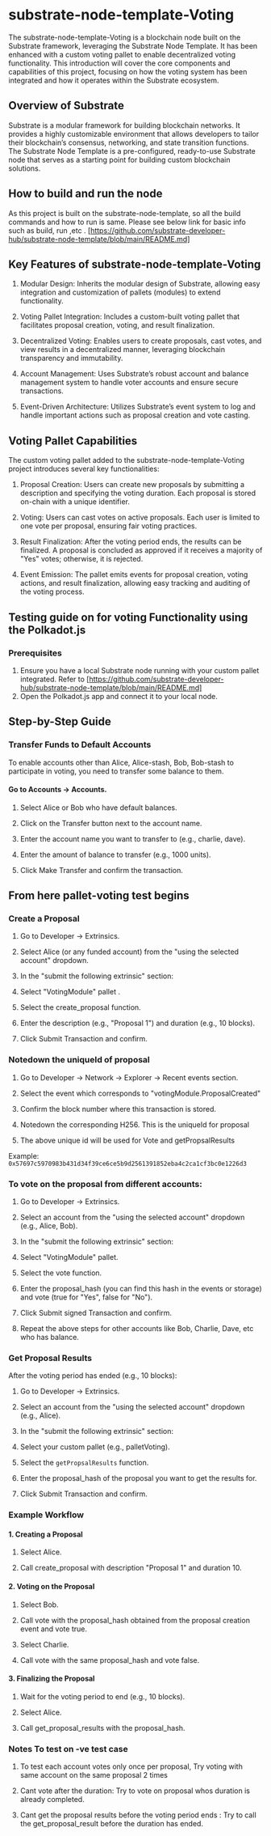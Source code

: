 

# substrate-node-template-Voting
The substrate-node-template-Voting is a blockchain node built on the Substrate framework, leveraging the Substrate Node Template. It has been enhanced with a custom voting pallet to enable decentralized voting functionality. This introduction will cover the core components and capabilities of this project, focusing on how the voting system has been integrated and how it operates within the Substrate ecosystem.

## Overview of Substrate
Substrate is a modular framework for building blockchain networks. It provides a highly customizable environment that allows developers to tailor their blockchain’s consensus, networking, and state transition functions. The Substrate Node Template is a pre-configured, ready-to-use Substrate node that serves as a starting point for building custom blockchain solutions.

## How to build and run the node 
As this project is built on the substrate-node-template, so all the build commands and how to run is same. Please see below link for basic info such as build, run ,etc .
[https://github.com/substrate-developer-hub/substrate-node-template/blob/main/README.md]

## Key Features of substrate-node-template-Voting
1. Modular Design: Inherits the modular design of Substrate, allowing easy integration and customization of pallets (modules) to extend functionality.

2. Voting Pallet Integration: Includes a custom-built voting pallet that facilitates proposal creation, voting, and result finalization.

3. Decentralized Voting: Enables users to create proposals, cast votes, and view results in a decentralized manner, leveraging blockchain transparency and immutability.

4. Account Management: Uses Substrate’s robust account and balance management system to handle voter accounts and ensure secure transactions.

5. Event-Driven Architecture: Utilizes Substrate’s event system to log and handle important actions such as proposal creation and vote casting.

## Voting Pallet Capabilities
The custom voting pallet added to the substrate-node-template-Voting project introduces several key functionalities:

1. Proposal Creation: Users can create new proposals by submitting a description and specifying the voting duration. Each proposal is stored on-chain with a unique identifier.

2. Voting: Users can cast votes on active proposals. Each user is limited to one vote per proposal, ensuring fair voting practices.

3. Result Finalization: After the voting period ends, the results can be finalized. A proposal is concluded as approved if it receives a majority of "Yes" votes; otherwise, it is rejected.

4. Event Emission: The pallet emits events for proposal creation, voting actions, and result finalization, allowing easy tracking and auditing of the voting process.

## Testing guide on for voting Functionality using the Polkadot.js
### Prerequisites
1. Ensure you have a local Substrate node running with your custom pallet integrated.
Refer to [https://github.com/substrate-developer-hub/substrate-node-template/blob/main/README.md]
2. Open the Polkadot.js app and connect it to your local node.


## Step-by-Step Guide
### Transfer Funds to Default Accounts
To enable accounts other than Alice, Alice-stash, Bob, Bob-stash to participate in voting, you need to transfer some balance to them.

#### Go to Accounts -> Accounts.
1. Select Alice or Bob who have default balances.

2. Click on the Transfer button next to the account name.

3. Enter the account name you want to transfer to (e.g., charlie, dave).

4. Enter the amount of balance to transfer (e.g., 1000 units).

5. Click Make Transfer and confirm the transaction.

## From here pallet-voting test begins 
### Create a Proposal
1. Go to Developer -> Extrinsics.

2. Select Alice (or any funded account) from the "using the selected account" dropdown.

3. In the "submit the following extrinsic" section:

4. Select "VotingModule" pallet .

5. Select the create_proposal function.

6. Enter the description (e.g., "Proposal 1") and duration (e.g., 10 blocks).

7. Click Submit Transaction and confirm.


### Notedown the uniqueId of proposal
1. Go to Developer -> Network -> Explorer -> Recent events section.

2. Select the event which corresponds to "votingModule.ProposalCreated"

3. Confirm the block number where this transaction is stored.

4. Notedown the corresponding H256. This is the uniqueId for proposal 

5. The above unique id will be used for Vote and getPropsalResults

Example: `0x57697c5970983b431d34f39ce6ce5b9d2561391852eba4c2ca1cf3bc0e1226d3`

### To vote on the proposal from different accounts:
1. Go to Developer -> Extrinsics.

2. Select an account from the "using the selected account" dropdown (e.g., Alice, Bob).

3. In the "submit the following extrinsic" section:

4. Select "VotingModule"  pallet.

5. Select the vote function.

6. Enter the proposal_hash (you can find this hash in the events or storage) and vote (true for "Yes", false for "No").

7. Click Submit signed Transaction and confirm.

8. Repeat the above steps for other accounts like Bob, Charlie, Dave, etc who has balance.

### Get Proposal Results
After the voting period has ended (e.g., 10 blocks):

1. Go to Developer -> Extrinsics.

2. Select an account from the "using the selected account" dropdown (e.g., Alice).

3. In the "submit the following extrinsic" section:

4. Select your custom pallet (e.g., palletVoting).

5. Select the `getPropsalResults` function.

6. Enter the proposal_hash of the proposal you want to get the results for.

7. Click Submit Transaction and confirm.

### Example Workflow
#### 1. Creating a Proposal
1. Select Alice.

2. Call create_proposal with description "Proposal 1" and duration 10.

#### 2. Voting on the Proposal

1. Select Bob.

2. Call vote with the proposal_hash obtained from the proposal creation event and vote true.

3. Select Charlie.

4. Call vote with the same proposal_hash and vote false.

#### 3. Finalizing the Proposal

1. Wait for the voting period to end (e.g., 10 blocks).

2. Select Alice.

3. Call get_proposal_results with the proposal_hash.

### Notes To test on -ve test case
1. To test each account votes only once per proposal, Try voting with same account on the same proposal 2 times 

2. Cant vote after the duration: Try to vote on proposal whos duration is already completed.

3. Cant get the proposal results before the voting period ends : Try to call the get_proposal_result before the duration has ended.
